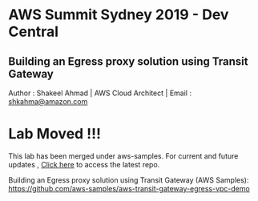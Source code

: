 # AWS Summit Sydney 2019 - Dev Central
## Building an Egress proxy solution using Transit Gateway
Author : Shakeel Ahmad | AWS Cloud Architect | Email : shkahma@amazon.com

# Lab Moved !!!

This lab has been merged under aws-samples. For current and future updates , [Click here](https://github.com/aws-samples/aws-transit-gateway-egress-vpc-demo) to access the latest repo.

Building an Egress proxy solution using Transit Gateway (AWS Samples): https://github.com/aws-samples/aws-transit-gateway-egress-vpc-demo


